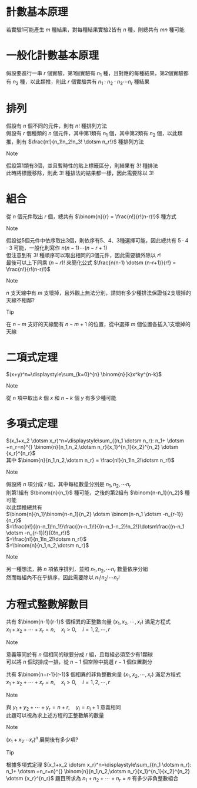 # 計數基本原理  
若實驗1可能產生 $m$ 種結果，對每種結果實驗2皆有 $n$ 種，則總共有 $mn$ 種可能  
# 一般化計數基本原理  
假設要進行一串 $r$ 個實驗，第1個實驗有 $n_1$ 種，且對應的每種結果，第2個實驗都有 $n_2$ 種，以此類推，則此 $r$ 個實驗共有 $n_1 \cdot n_2 \cdot n_3 \dotsm n_r$ 種結果
# 排列
假設有 $n$ 個不同的元件，則有 $n!$ 種排列方法  
假設有 $r$ 個種類的 $n$ 個元件，其中第1類有 $n_1$ 個，其中第2類有 $n_2$ 個，以此類推，則有 $\frac{n!}{n_1!n_2!n_3! \dotsm n_r!}$ 種排列方法  
> [!NOTE]
> 假設第1類有3個，並且暫時性的貼上標籤區分，則結果有 $3!$ 種排法  
> 此時將標籤移除，則此 $3!$ 種排法的結果都一樣，因此需要除以 $3!$
# 組合
從 $n$ 個元件取出 $r$ 個，總共有 $\binom{n}{r} = \frac{n!}{r!(n-r)!}$ 種方式
> [!NOTE]
> 假設從5個元件中依序取出3個，則依序有5、4、3種選擇可能，因此總共有 $5 \cdot 4 \cdot 3$ 可能，一般化則寫作 $n(n-1) \dotsm (n-r+1)$  
> 但注意到有 $3!$ 種順序可以取出相同的3個元件，因此需要額外除以 $r!$  
> 最後可以上下同乘 $(n-r)!$ 來簡化公式 $\frac{n(n-1) \dotsm (n-r+1)}{r!} = \frac{n!}{r!(n-r)!}$

> [!NOTE]
> $n$ 支天線中有 $m$ 支壞掉，且外觀上無法分別，請問有多少種排法保證任2支壞掉的天線不相鄰?

> [!TIP]
> 在 $n-m$ 支好的天線間有 $n-m+1$ 的位置，從中選擇 $m$ 個位置各插入1支壞掉的天線
# 二項式定理
$(x+y)^n=\displaystyle\sum_{k=0}^{n} \binom{n}{k}x^ky^{n-k}$
> [!NOTE]
> 從 $n$ 項中取出 $k$ 個 $x$ 和 $n-k$ 個 $y$ 有多少種可能
# 多項式定理
$(x_1+x_2 \dotsm x_r)^n=\displaystyle\sum_{(n_1 \dotsm n_r): n_1+ \dotsm +n_r=n}^{} \binom{n}{n_1,n_2,\dotsm n_r}{x_1}^{n_1}{x_2}^{n_2} \dotsm {x_r}^{n_r}$  
其中 $\binom{n}{n_1,n_2,\dotsm n_r} = \frac{n!}{n_1!n_2!\dotsm n_r!}$
> [!NOTE]
> 假設將 $n$ 項分成 $r$ 組，其中每組數量分別是 $n_1,n_2,\dotsm n_r$  
> 則第1組有 $\binom{n}{n_1}$ 種可能，之後的第2組有 $\binom{n-n_1}{n_2}$ 種可能  
> 以此類推總共有  
> $\binom{n}{n_1}\binom{n-n_1}{n_2} \dotsm \binom{n-n_1 \dotsm -n_{r-1}}{n_r}$  
> $=\frac{n!}{(n-n_1)!n_1!}\frac{(n-n_1)!}{(n-n_1-n_2)!n_2!}\dotsm\frac{(n-n_1 \dotsm -n_{r-1})!}{0!n_r!}$  
> $=\frac{n!}{n_1!n_2!\dotsm n_r!}$  
> $=\binom{n}{n_1,n_2,\dotsm n_r}$

> [!NOTE]
> 另一種想法，將 $n$ 項依序排列，並照 $n_1,n_2,\dotsm n_r$ 數量依序分組  
> 然而每組內不在乎排序，因此需要除以 $n_1!n_2!\dotsm n_r!$

# 方程式整數解數目
共有 $\binom{n-1}{r-1}$ 個相異的正整數向量 $(x_1,x_2,\dotsm,x_r)$ 滿足方程式  
$x_1+x_2+\dotsm+x_r=n,\quad x_i>0,\quad i=1,2,\dotsm,r$
> [!NOTE]
> 意義等同於有 $n$ 個相同的球要分成 $r$ 組，且每組必須至少有1顆球  
> 可以將 $n$ 個球排成一排，從 $n-1$ 個空隙中挑選 $r-1$ 個位置劃分  

共有 $\binom{n+r-1}{r-1}$ 個相異的非負整數向量 $(x_1,x_2,\dotsm,x_r)$ 滿足方程式  
$x_1+x_2+\dotsm+x_r=n,\quad x_i>0,\quad i=1,2,\dotsm,r$  
> [!NOTE]
> 與 $y_1+y_2+\dotsm+y_r=n+r,\quad y_i=n_i+1$ 意義相同  
> 此題可以視為求上述方程的正整數解的數量

> [!NOTE]
> $(x_1+x_2 \dotsm x_r)^n$ 展開後有多少項?

> [!TIP]
> 根據多項式定理 $(x_1+x_2 \dotsm x_r)^n=\displaystyle\sum_{(n_1 \dotsm n_r): n_1+ \dotsm +n_r=n}^{} \binom{n}{n_1,n_2,\dotsm n_r}{x_1}^{n_1}{x_2}^{n_2} \dotsm {x_r}^{n_r}$
> 題目所求為 $n_1+n_2+\dotsm+n_r=n$ 有多少非負整數組合
